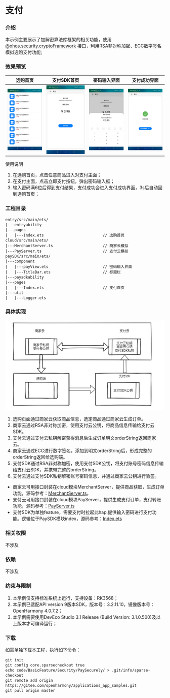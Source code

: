 # 支付

### 介绍

本示例主要展示了加解密算法库框架的相关功能，使用[@ohos.security.cryptoFramework](https://docs.openharmony.cn/pages/v3.2/zh-cn/application-dev/reference/apis/js-apis-cryptoFramework.md/)
接口，利用RSA非对称加密、ECC数字签名模拟选购支付功能;

### 效果预览

| 选购首页                          | 支付SDK首页                               | 密码输入界面                                            | 支付成功界面                                           |
|-------------------------------|---------------------------------------|---------------------------------------------------|--------------------------------------------------|
| ![main](sceenshots/main.jpeg) | ![calendar](sceenshots/pay_main.jpeg) | ![text_processing1](sceenshots/pay_password.jpeg) | ![text_processing1](sceenshots/pay_success.jpeg) |

使用说明

1. 在选购首页，点击任意商品进入对支付主面；
2. 在支付主面，点击立即支付按钮，弹出密码输入框；
3. 输入密码满6位后得到支付结果，支付成功会进入支付成功界面，3s后自动回到选购首页；

### 工程目录

```
entry/src/main/ets/
|---entryability
|---pages
|   |---Index.ets                          // 选购首页
cloud/src/main/ets/
|---MerchantServer.ts                      // 商家云模拟
|---PayServer.ts                           // 支付云模拟
paySDK/src/main/ets/
|---component
|   |---payView.ets                        // 密码输入界面
|   |---TitleBar.ets                       // 标题栏
|---paysdkability
|---pages
|   |---Index.ets                          // 支付首页
|---util
|   |---Logger.ets
```

### 具体实现

![main](sceenshots/software_architecture.png)

1. 选购页面通过商家云获取商品信息，选定商品通过商家云生成订单。
2. 商家云通过RSA非对称加密，使用支付云公钥，将商品信息传输给支付云SDK。
3. 支付云通过支付云私钥解密获得消息后生成订单明文orderString返回商家云。
4. 商家云通过ECC进行数字签名，添加到明文orderString后，形成完整的orderString返回给选购端。
5. 支付SDK通过RSA非对称加密，使用支付SDK公钥，将支付账号密码信息传输给支付云SDK，并携带完整的orderString。
6. 支付云通过支付SDK私钥解密账号密码信息，并通过商家云公钥进行验签。

- 商家云可用接口封装在cloud模块MerchantServer，提供商品获取，生成订单功能，源码参考：[MerchantServer.ts](cloud/src/main/ets/MerchantServer.ts)。
- 支付云可用接口封装在cloud模块PayServer，提供生成支付订单，支付转账功能，源码参考：[PayServer.ts](cloud/src/main/ets/PayServer.ts)
- 支付SDK为单独feature，需要支付时拉起此hap,提供输入密码进行支付功能。逻辑位于PaySDK模块index，源码参考：[Index.ets](paySDK/src/main/ets/pages/Index.ets)

### 相关权限

不涉及

### 依赖

不涉及

### 约束与限制

1. 本示例仅支持标准系统上运行，支持设备：RK3568；
2. 本示例已适配API version 9版本SDK，版本号：3.2.11.10，镜像版本号：OpenHarmony 4.0.7.2；
3. 本示例需要使用DevEco Studio 3.1 Release (Build Version: 3.1.0.500)及以上版本才可编译运行；

### 下载

如需单独下载本工程，执行如下命令：

```
git init
git config core.sparsecheckout true
echo code/BasicFeature/Security/PaySecurely/ > .git/info/sparse-checkout
git remote add origin https://gitee.com/openharmony/applications_app_samples.git
git pull origin master

```